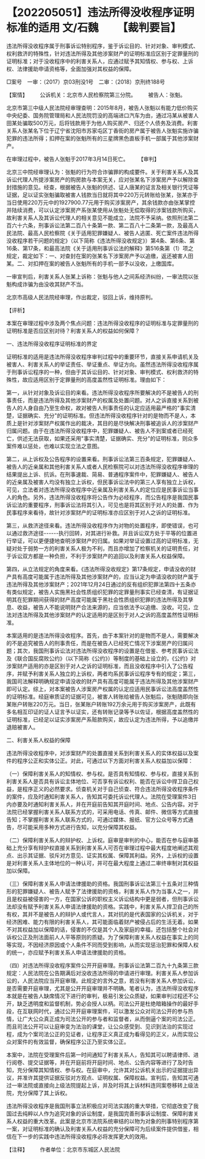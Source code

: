 # 【202205051】违法所得没收程序证明标准的适用 文/石魏 　　【裁判要旨】

违法所得没收程序属于刑事诉讼特别程序，鉴于诉讼目的、针对对象、审判模式、权利救济的特殊性，针对违法所得及其他涉案财产的证明标准应区别于定罪量刑的证明标准；对于没收程序中的利害关系人，应通过赋予其知情权、参与权、上诉权、法律援助申请资格等，全面加强对其权益的保障。

□案号　一审：（2017）京03刑没1号　二审：（2018）京刑终188号

【案情】 　　公诉机关：北京市人民检察院第三分院。 　　被告人：张魁。

北京市第三中级人民法院经审理查明：2015年8月，被告人张魁以有能力低价购买中央纪委、国务院管理局和人民法院罚没的高端进口汽车为由，通过冯某从被害人田某处骗取500万元，后将钱款用于为他人购买房产、归还个人债务及消费。利害关系人张某名下位于辽宁省沈阳市苏家屯区丁香街的房产属于被告人张魁实施诈骗犯罪的违法所得；扣押在案的张魁所有的三星牌黑色直板手机一部属于其他涉案财产。

在审理过程中，被告人张魁于2017年3月14日死亡。 　　【审判】

北京三中院经审理认为：张魁的行为符合诈骗罪的构成要件。关于利害关系人及其诉讼代理人所提涉案房产的购房款与本案无关，应对张某名下涉案房产予以解除查封措施的意见。经查，根据被告人张魁的供述、证人唐某的证言及相关银行凭证等证据，足以证实张魁骗取被害人钱款当日就将其中220万元转账给张某，张某亦于当日使用220万元中的1927900.77元用于购买涉案房产，其余钱款亦由张某掌控并陆续消费，可以认定涉案房产系张某使用从张魁处无偿取得的涉案钱款所购买，故利害关系人及其诉讼代理人的相关意见不能成立，法院不予采纳。依照刑法第二百六十六条，刑事诉讼法第二百八十条第一款、第二百八十二条第一款，及最高人民法院、最高人民检察院《关于适用犯罪嫌疑人、被告人逃匿、死亡案件违法所得没收程序若干问题的规定》（以下简称《违法所得没收规定》）第4条、第6条、第16条、第17条，和最高法院《关于适用刑事诉讼法的解释》第516条第（1）项之规定，裁定如下：一、对查封在案的张某名下涉案房产予以追缴，返还被害人田某。二、对扣押在案的被告人张魁所有的手机一部予以没收，上缴国库。

一审宣判后，利害关系人张某上诉称：张魁与他人之间系经济纠纷，一审法院以张魁构成诈骗为由没收其财产不当。

北京市高级人民法院经审理，作出裁定，驳回上诉，维持原判。

【评析】

本案在审理过程中涉及两个焦点问题：违法所得没收程序的证明标准与定罪量刑的证明标准是否应区别对待？利害关系人的权益如何保障？

一、违法所得没收程序证明标准的界定

证明标准的适用是违法所得没收程序审判过程中的重要环节，直接关系申请机关及被害人、利害关系人的举证责任、举证重点、举证方向。虽然违法所得没收程序属于刑事诉讼程序的一种，但由于其诉讼目的、针对对象、审判模式、权利救济的特殊性，故应适用区别于定罪量刑的高度盖然性证明标准。理由如下：

第一，从针对对象及诉讼目的来看。违法所得没收程序所要解决的不是被告人的刑事责任，而是违法所得及其他涉案财产的权属及处置问题。对人之诉直接关系到被告人的人身自由乃至生命权，故对被告人刑事责任的认定应适用最严格的"事实清楚，证据确实、充分"的证明标准。但违法所得没收程序针对的是物而不是人，本质上是针对涉案财产权属作出的裁决，其目的是尽快解决刑事被追诉人的涉案财产归属问题。由于在违法所得没收程序中，犯罪嫌疑人、被告人不到案或者已经死亡，供述无法获取，如果还采用"事实清楚，证据确实、充分"的证明标准，则众多案件难以惩处，也难以实现立法之意图。

第二，从上诉权及公告程序的设置来看。刑事诉讼法第三百条规定，犯罪嫌疑人、被告人的近亲属和其他利害关系人或者人民检察院可以对违法所得没收程序审理的结果提出上诉、抗诉。在刑事速裁、简易、普通程序案件中，犯罪嫌疑人、被告人的近亲属及被害人均没有独立上诉权，但民事诉讼法中的第三人享有独立上诉权，可见，立法者对违法所得没收程序中近亲属及利害关系人的定位应是民事诉讼当事人的角色。另外，违法所得没收程序将公告作为必经程序，而公告程序是我国民事诉讼法的重要程序，刑事诉讼法将其引入，可见也是将其区别于对人的处置、作为民事程序来看待，故针对涉案财产的证明标准亦应区别于对人之诉的证明标准。

第三，从救济途径来看。违法所得没收程序作为对物的处置程序，即使错误，也可以通过救济途径------执行回转，对其进行补救。并且诉讼双方处于平等的位置进行举证，可以更便捷地查明涉案财产的归属。如果对举证设置过高的证明标准，无疑对处于弱势一方的利害关系人极为不利，而且亦增加了检察机关的证明责任，对于诉讼双方都是一种负担，不利于涉案财产的追回以及利害关系人权益保障。

第四，从立法规定的角度来看。《违法所得没收规定》第17条规定，申请没收的财产具有高度可能属于违法所得及其他涉案财产的，应当认定为申请没收的财产属于违法所得及其他涉案财产；2021年12月24日通过的反有组织犯罪法第四十五条亦有类似规定，被告人实施黑社会性质组织犯罪的定罪量刑事实已经查清，有证据证明其在犯罪期间获得的财产高度可能属于黑社会性质组织犯罪的违法所得及其孳息、收益，被告人不能说明财产合法来源的，应当依法予以追缴、没收。可见，立法对违法所得及其他涉案财产的认定适用的是区别于对人之诉的高度盖然性证明标准。

本案适用的是违法所得没收程序。首先，由于本案针对的是物而不是人，需要解决的不是追究被告人的刑事责任，而是在被告人已经死亡情况下涉案房产的归属问题；其次，我国刑事诉讼法对违法所得没收程序的设置是在借鉴、参考民事诉讼法及《联合国反腐败公约》（以下简称《公约》）等制度的基础上设立的，《公约》对涉案财产适用的亦是区别于对人之诉的证明标准，而且没收程序中引入了公告程序，并赋予利害关系人独立的上诉权，两者均系民事诉讼程序专有的规定；第三，我国司法解释明确规定申请没收的财产具有高度可能属于违法所得及其他涉案财产即可认定。综上，对本案被告人涉案房产权属的认定应适用民事诉讼法高度盖然性的证明标准。经庭审质证的证据可见，被害人转账给被告人张魁后，张魁随即向张某账户转账220万元。当日，张某账户转账192万余元用于购买涉案房产，此既有多名相互印证的证人证言予以证实，还有转账记录等予以佐证，根据高度盖然性的证明标准，已经足以证实涉案房产系赃款购买，故应认定为违法所得，予以追缴并退赔被害人。

二、利害关系人权益的保障

违法所得没收程序中，对涉案财产的处置直接关系到利害关系人的实体权益以及案件的程序公正和实体公正。对此，可通过以下方面对利害关系人权益加以保障：

（一）保障利害关系人的知情权、参与权。是否具有知情权、参与权，直接关系到利害关系人是否具有诉讼主体地位、可否享有诉讼权利、能否在诉讼中捍卫自己权益，是程序正义的必然要求。侦查机关对于自己侦查、符合违法所得没收程序条件的案件，应及时通知利害关系人，告知其可委托诉讼代理人。法院在受理案件3日内亦要及时通知利害关系人，并在开庭前告知其开庭时间、地点、公告内容。对于法院已经掌握利害关系人联系方式的，可采用电话、传真、邮件、微信等方式直接告知；不掌握利害关系人联系方式的，可通过媒体、报纸、官方公众号等方式通告，尽可能采用多种方式进行告知，以充分保障其权益。

（二）保障利害关系人的辩护权、上诉权。庭审是审判的中心，能否在参与庭审基础上充分享有辩护权直接关系到利害关系人可否在审理过程中最大程度地阐述其观点、出示其证据、驳斥对方意见、证实其权属、保障其利益。另外，上诉权的设置是对利害关系人主体地位的一种认可，并可在最大程度上通过二审终审制对其权益加以保障。

（三）保障利害关系人申请法律援助的资格。我国刑事诉讼法第三十五条对三种情形的犯罪嫌疑人、被告人赋予了法律援助的资格，利害关系人作为当事人之一，并且是权益被侵害的一方，在国家公诉的职权主义诉讼结构中更是弱者，但刑事诉讼法却没有赋予利害关系人申请法律援助的资格。实践中，利害关系人捍卫自己的所有权，其并不是被告人的辩护人或代言人，其对抗的是代表国家的公诉机关，对于经济困难、能力有限的利害关系人，其可能面临着财产被侵占后的生活无着。如果不对其权益加以保障的话，侵害的不仅是其个人及家庭的幸福，还包括整个社会对诉权公正及刑法面前人人平等原则的质疑。为了保障利害关系人权益在事实上的同等实现，不因经济原因或个人条件不同而受到影响，从而实现惩治犯罪和保障人权的统一，亦应赋予利害关系人申请法律援助的资格。

（四）对违法所得没收程序案件公开开庭审理。刑事诉讼法第二百九十九条第三款规定：人民法院在公告期满后对没收违法所得的申请进行审理。利害关系人参加诉讼的，人民法院应当开庭审理。此规定的言外之意，若没有利害关系人参加诉讼，是否需要开庭审理，尤其是公开开庭审理并不明确。笔者认为，违法所得没收程序本就是在被告人缺席情况下进行的审判，极易引发公众质疑，如果审判过程还不公开，缺乏透明度和监督机制，势必会授人以柄。司法公开是杜绝暗箱操作的最好手段，在互联网时代，通过公开开庭审理案件，可以激发公众对司法公开的参与热情，让广大公众真正成为司法公开的参与者和监督者，从而倒逼个案的司法公正。而且司法公开可以让庭审变为法治的课堂，让公众感受到、见识到法治的实现过程，成为个案司法公正的见证者，让程序正义真正成为看得见的正义，从而实现公众对案件的有效监督，确保程序公正乃至实体公正。

本案中，法院在受理案件后第一时间通知了利害关系人，告知其可以聘请律师、进行阅卷、提交证据等，并在开庭前将开庭时间、地点、公告内容等进行了及时告知，充分保障其知情权、参与权。在庭审中，允许其对公诉机关出示的证据提出异议，并准许其提供证据反驳对方观点、证明权属、保障权益。宣判后，告知其可通过一审法院或直接向上级法院提起上诉，并及时将其上诉材料连同案卷移转上级法院，充分保障了其上诉权。

违法所得没收程序是我国刑事立法积极应对司法实践的重大举措，它彻底改变了我国过去纯粹以人作为追究对象的诉讼制度，是我国完善刑事诉讼制度、保障利害关系人权益的重大改革。此案是北京市法院系统审结的以物为对象的刑事特别程序第一案，对证明标准的确认及利害关系人权益的充分保障可为后续案件提供借鉴，相信在下一步的实践中违法所得没收程序必将发挥更大的效用。

【注释】 　　作者单位：北京市东城区人民法院
